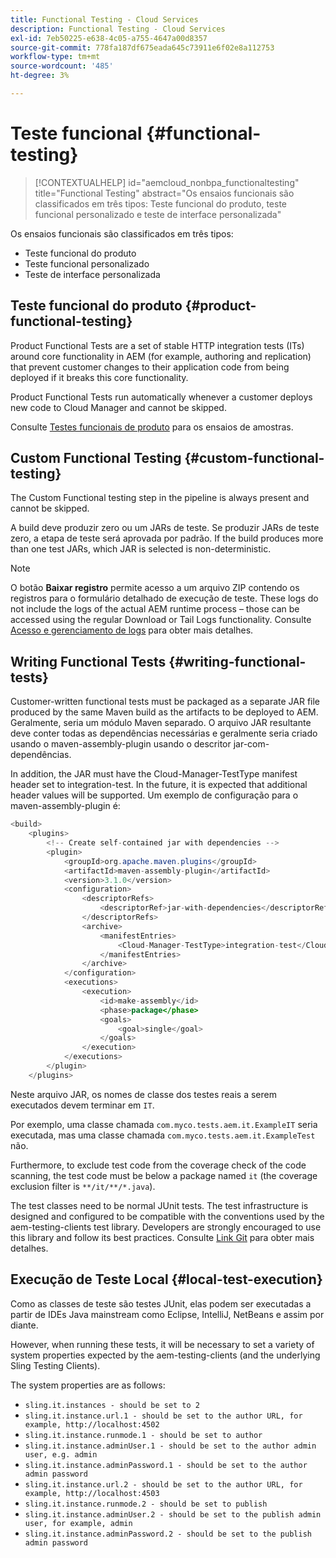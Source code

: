 ```yaml
---
title: Functional Testing - Cloud Services
description: Functional Testing - Cloud Services
exl-id: 7eb50225-e638-4c05-a755-4647a00d8357
source-git-commit: 778fa187df675eada645c73911e6f02e8a112753
workflow-type: tm+mt
source-wordcount: '485'
ht-degree: 3%

---
```


# Teste funcional {#functional-testing}


>[!CONTEXTUALHELP]
>id="aemcloud_nonbpa_functionaltesting"
>title="Functional Testing"
>abstract="Os ensaios funcionais são classificados em três tipos: Teste funcional do produto, teste funcional personalizado e teste de interface personalizada"

Os ensaios funcionais são classificados em três tipos:


* Teste funcional do produto
* Teste funcional personalizado
* Teste de interface personalizada

## Teste funcional do produto {#product-functional-testing}

Product Functional Tests are a set of stable HTTP integration tests (ITs) around core functionality in AEM (for example, authoring and replication) that prevent customer changes to their application code from being deployed if it breaks this core functionality.

Product Functional Tests run automatically whenever a customer deploys new code to Cloud Manager and cannot be skipped.

Consulte [Testes funcionais de produto](https://github.com/adobe/aem-test-samples/tree/aem-cloud/smoke) para os ensaios de amostras.

## Custom Functional Testing {#custom-functional-testing}

The Custom Functional testing step in the pipeline is always present and cannot be skipped.

A build deve produzir zero ou um JARs de teste. Se produzir JARs de teste zero, a etapa de teste será aprovada por padrão. If the build produces more than one test JARs, which JAR is selected is non-deterministic.

>[!NOTE]
>O botão **Baixar registro** permite acesso a um arquivo ZIP contendo os registros para o formulário detalhado de execução de teste. These logs do not include the logs of the actual AEM runtime process – those can be accessed using the regular Download or Tail Logs functionality. Consulte [Acesso e gerenciamento de logs](/help/implementing/cloud-manager/manage-logs.md) para obter mais detalhes.


## Writing Functional Tests {#writing-functional-tests}

Customer-written functional tests must be packaged as a separate JAR file produced by the same Maven build as the artifacts to be deployed to AEM. Geralmente, seria um módulo Maven separado. O arquivo JAR resultante deve conter todas as dependências necessárias e geralmente seria criado usando o maven-assembly-plugin usando o descritor jar-com-dependências.

In addition, the JAR must have the Cloud-Manager-TestType manifest header set to integration-test. In the future, it is expected that additional header values will be supported. Um exemplo de configuração para o maven-assembly-plugin é:

```java
<build>
    <plugins>
        <!-- Create self-contained jar with dependencies -->
        <plugin>
            <groupId>org.apache.maven.plugins</groupId>
            <artifactId>maven-assembly-plugin</artifactId>
            <version>3.1.0</version>
            <configuration>
                <descriptorRefs>
                    <descriptorRef>jar-with-dependencies</descriptorRef>
                </descriptorRefs>
                <archive>
                    <manifestEntries>
                        <Cloud-Manager-TestType>integration-test</Cloud-Manager-TestType>
                    </manifestEntries>
                </archive>
            </configuration>
            <executions>
                <execution>
                    <id>make-assembly</id>
                    <phase>package</phase>
                    <goals>
                        <goal>single</goal>
                    </goals>
                </execution>
            </executions>
        </plugin>
    </plugins>
```

Neste arquivo JAR, os nomes de classe dos testes reais a serem executados devem terminar em `IT`.

Por exemplo, uma classe chamada `com.myco.tests.aem.it.ExampleIT` seria executada, mas uma classe chamada `com.myco.tests.aem.it.ExampleTest` não.

Furthermore, to exclude test code from the coverage check of the code scanning, the test code must be below a package named `it` (the coverage exclusion filter is `**/it/**/*.java`).

The test classes need to be normal JUnit tests. The test infrastructure is designed and configured to be compatible with the conventions used by the aem-testing-clients test library. Developers are strongly encouraged to use this library and follow its best practices. Consulte [Link Git](https://github.com/adobe/aem-testing-clients) para obter mais detalhes.

## Execução de Teste Local {#local-test-execution}

Como as classes de teste são testes JUnit, elas podem ser executadas a partir de IDEs Java mainstream como Eclipse, IntelliJ, NetBeans e assim por diante.

However, when running these tests, it will be necessary to set a variety of system properties expected by the aem-testing-clients (and the underlying Sling Testing Clients).

The system properties are as follows:

* `sling.it.instances - should be set to 2`
* `sling.it.instance.url.1 - should be set to the author URL, for example, http://localhost:4502`
* `sling.it.instance.runmode.1 - should be set to author`
* `sling.it.instance.adminUser.1 - should be set to the author admin user, e.g. admin`
* `sling.it.instance.adminPassword.1 - should be set to the author admin password`
* `sling.it.instance.url.2 - should be set to the author URL, for example, http://localhost:4503`
* `sling.it.instance.runmode.2 - should be set to publish`
* `sling.it.instance.adminUser.2 - should be set to the publish admin user, for example, admin`
* `sling.it.instance.adminPassword.2 - should be set to the publish admin password`
